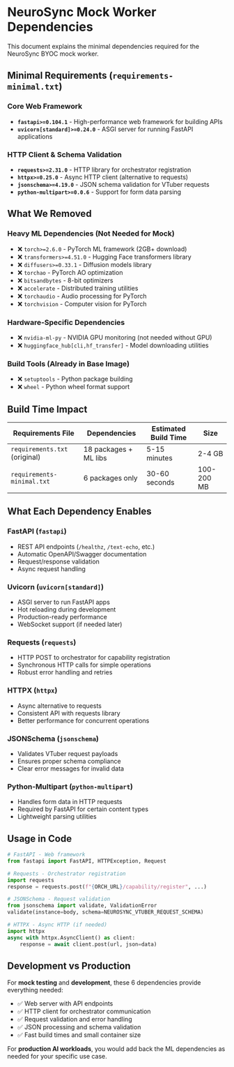# NeuroSync Mock Worker Dependencies

This document explains the minimal dependencies required for the NeuroSync BYOC mock worker.

## Minimal Requirements (`requirements-minimal.txt`)

### Core Web Framework
- **`fastapi>=0.104.1`** - High-performance web framework for building APIs
- **`uvicorn[standard]>=0.24.0`** - ASGI server for running FastAPI applications

### HTTP Client & Schema Validation  
- **`requests>=2.31.0`** - HTTP library for orchestrator registration
- **`httpx>=0.25.0`** - Async HTTP client (alternative to requests)
- **`jsonschema>=4.19.0`** - JSON schema validation for VTuber requests
- **`python-multipart>=0.0.6`** - Support for form data parsing

## What We Removed

### Heavy ML Dependencies (Not Needed for Mock)
- ❌ `torch>=2.6.0` - PyTorch ML framework (2GB+ download)
- ❌ `transformers>=4.51.0` - Hugging Face transformers library
- ❌ `diffusers>=0.33.1` - Diffusion models library  
- ❌ `torchao` - PyTorch AO optimization
- ❌ `bitsandbytes` - 8-bit optimizers
- ❌ `accelerate` - Distributed training utilities
- ❌ `torchaudio` - Audio processing for PyTorch
- ❌ `torchvision` - Computer vision for PyTorch

### Hardware-Specific Dependencies
- ❌ `nvidia-ml-py` - NVIDIA GPU monitoring (not needed without GPU)
- ❌ `huggingface_hub[cli,hf_transfer]` - Model downloading utilities

### Build Tools (Already in Base Image)
- ❌ `setuptools` - Python package building
- ❌ `wheel` - Python wheel format support

## Build Time Impact

| Requirements File | Dependencies | Estimated Build Time | Size |
|------------------|--------------|---------------------|------|
| `requirements.txt` (original) | 18 packages + ML libs | 5-15 minutes | 2-4 GB |
| `requirements-minimal.txt` | 6 packages only | 30-60 seconds | 100-200 MB |

## What Each Dependency Enables

### FastAPI (`fastapi`)
- REST API endpoints (`/healthz`, `/text-echo`, etc.) 
- Automatic OpenAPI/Swagger documentation
- Request/response validation
- Async request handling

### Uvicorn (`uvicorn[standard]`)
- ASGI server to run FastAPI apps
- Hot reloading during development
- Production-ready performance
- WebSocket support (if needed later)

### Requests (`requests`)
- HTTP POST to orchestrator for capability registration
- Synchronous HTTP calls for simple operations
- Robust error handling and retries

### HTTPX (`httpx`)
- Async alternative to requests
- Consistent API with requests library
- Better performance for concurrent operations

### JSONSchema (`jsonschema`)
- Validates VTuber request payloads
- Ensures proper schema compliance
- Clear error messages for invalid data

### Python-Multipart (`python-multipart`)
- Handles form data in HTTP requests
- Required by FastAPI for certain content types
- Lightweight parsing utilities

## Usage in Code

```python
# FastAPI - Web framework
from fastapi import FastAPI, HTTPException, Request

# Requests - Orchestrator registration  
import requests
response = requests.post(f"{ORCH_URL}/capability/register", ...)

# JSONSchema - Request validation
from jsonschema import validate, ValidationError
validate(instance=body, schema=NEUROSYNC_VTUBER_REQUEST_SCHEMA)

# HTTPX - Async HTTP (if needed)
import httpx
async with httpx.AsyncClient() as client:
    response = await client.post(url, json=data)
```

## Development vs Production

For **mock testing** and **development**, these 6 dependencies provide everything needed:
- ✅ Web server with API endpoints
- ✅ HTTP client for orchestrator communication
- ✅ Request validation and error handling  
- ✅ JSON processing and schema validation
- ✅ Fast build times and small container size

For **production AI workloads**, you would add back the ML dependencies as needed for your specific use case. 